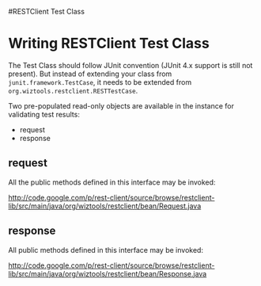 #RESTClient Test Class

# Writing RESTClient Test Class #

The Test Class should follow JUnit convention (JUnit 4.x support is still not present). But instead of extending your class from `junit.framework.TestCase`, it needs to be extended from `org.wiztools.restclient.RESTTestCase`.

Two pre-populated read-only objects are available in the instance for validating test results:

  * request
  * response

## request ##

All the public methods defined in this interface may be invoked:

http://code.google.com/p/rest-client/source/browse/restclient-lib/src/main/java/org/wiztools/restclient/bean/Request.java

## response ##

All public methods defined in this interface may be invoked:

http://code.google.com/p/rest-client/source/browse/restclient-lib/src/main/java/org/wiztools/restclient/bean/Response.java